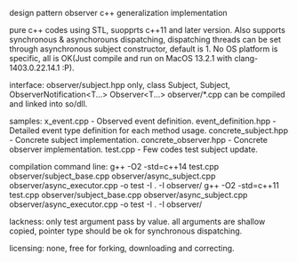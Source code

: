 design pattern observer c++ generalization implementation

pure c++ codes using STL, suopprts c++11 and later version. Also supports synchronous & asynchorouns dispatching, dispatching threads can be set through asynchronous subject constructor, default is 1. No OS platform is specific, all is OK(Just compile and run on MacOS 13.2.1 with clang-1403.0.22.14.1 :P).

interface: observer/subject.hpp only, class Subject<Synchronous>, Subject<Asynchronous>, ObserverNotification<T...> Observer<T...>
observer/*.cpp can be compiled and linked into so/dll.

samples: x_event.cpp - Observed event definition.
         event_definition.hpp - Detailed event type definition for each method usage.
         concrete_subject.hpp - Concrete subject implementation.
         concrete_observer.hpp - Concrete observer implementation.
         test.cpp - Few codes test subject update.

compilation command line: g++ -O2 -std=c++14 test.cpp observer/subject_base.cpp observer/async_subject.cpp observer/async_executor.cpp -o test -I . -I observer/
                          g++ -O2 -std=c++11 test.cpp observer/subject_base.cpp observer/async_subject.cpp observer/async_executor.cpp -o test -I . -I observer/

lackness: only test argument pass by value. all arguments are shallow copied, pointer type should be ok for synchronous dispatching.

licensing: none, free for forking, downloading and correcting.
         

